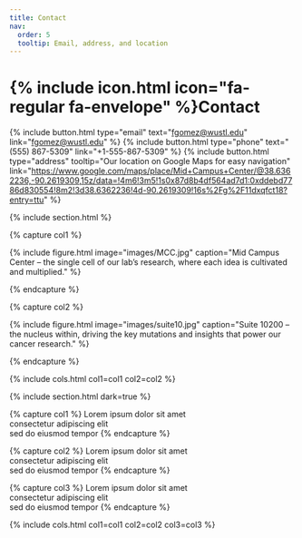 ```yaml
---
title: Contact
nav:
  order: 5
  tooltip: Email, address, and location
---
```


# {% include icon.html icon="fa-regular fa-envelope" %}Contact


{%
  include button.html
  type="email"
  text="fgomez@wustl.edu"
  link="fgomez@wustl.edu"
%}
{%
  include button.html
  type="phone"
  text="(555) 867-5309"
  link="+1-555-867-5309"
%}
{%
  include button.html
  type="address"
  tooltip="Our location on Google Maps for easy navigation"
link="https://www.google.com/maps/place/Mid+Campus+Center/@38.6362236,-90.2619309,15z/data=!4m6!3m5!1s0x87d8b4df564ad7d1:0xddebd7786d830554!8m2!3d38.6362236!4d-90.2619309!16s%2Fg%2F11dxqfct18?entry=ttu"
%}

{% include section.html %}

{% capture col1 %}

{%
  include figure.html
  image="images/MCC.jpg"
  caption="Mid Campus Center – the single cell of our lab’s research, where each idea is cultivated and multiplied."
%}

{% endcapture %}

{% capture col2 %}

{%
  include figure.html
  image="images/suite10.jpg"
  caption="Suite 10200 – the nucleus within, driving the key mutations and insights that power our cancer research."
%}

{% endcapture %}

{% include cols.html col1=col1 col2=col2 %}

{% include section.html dark=true %}

{% capture col1 %}
Lorem ipsum dolor sit amet  
consectetur adipiscing elit  
sed do eiusmod tempor
{% endcapture %}

{% capture col2 %}
Lorem ipsum dolor sit amet  
consectetur adipiscing elit  
sed do eiusmod tempor
{% endcapture %}

{% capture col3 %}
Lorem ipsum dolor sit amet  
consectetur adipiscing elit  
sed do eiusmod tempor
{% endcapture %}

{% include cols.html col1=col1 col2=col2 col3=col3 %}
